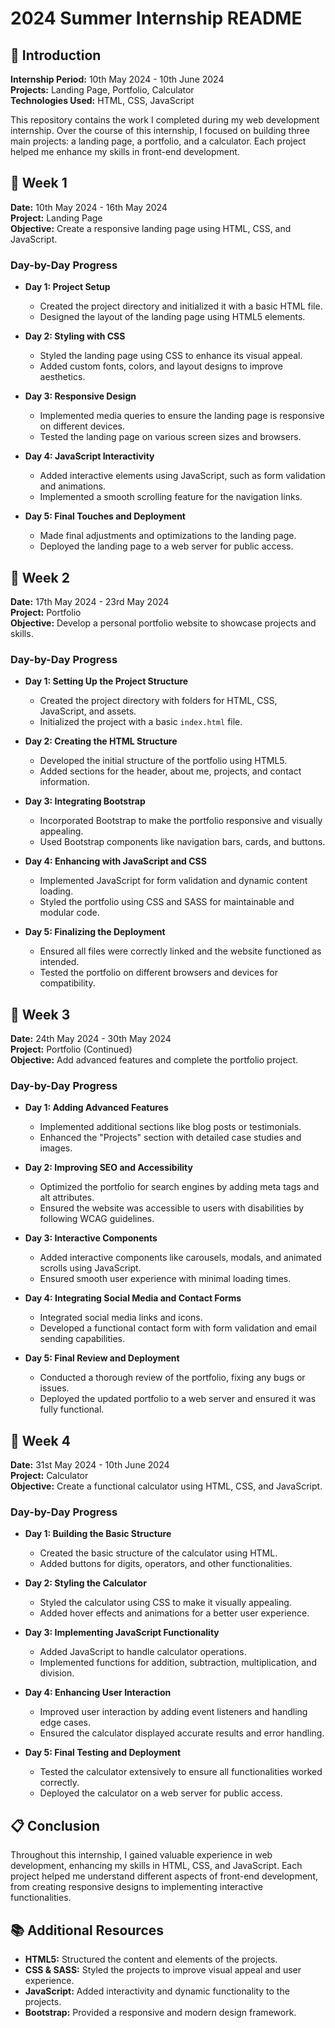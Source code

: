 # 2024 Summer Internship README

## 🚀 Introduction
**Internship Period:** 10th May 2024 - 10th June 2024  
**Projects:** Landing Page, Portfolio, Calculator  
**Technologies Used:** HTML, CSS, JavaScript

This repository contains the work I completed during my web development internship. Over the course of this internship, I focused on building three main projects: a landing page, a portfolio, and a calculator. Each project helped me enhance my skills in front-end development.

## 🏁 Week 1
**Date:** 10th May 2024 - 16th May 2024  
**Project:** Landing Page  
**Objective:** Create a responsive landing page using HTML, CSS, and JavaScript.

### Day-by-Day Progress
- **Day 1: Project Setup**
  - Created the project directory and initialized it with a basic HTML file.
  - Designed the layout of the landing page using HTML5 elements.

- **Day 2: Styling with CSS**
  - Styled the landing page using CSS to enhance its visual appeal.
  - Added custom fonts, colors, and layout designs to improve aesthetics.

- **Day 3: Responsive Design**
  - Implemented media queries to ensure the landing page is responsive on different devices.
  - Tested the landing page on various screen sizes and browsers.

- **Day 4: JavaScript Interactivity**
  - Added interactive elements using JavaScript, such as form validation and animations.
  - Implemented a smooth scrolling feature for the navigation links.

- **Day 5: Final Touches and Deployment**
  - Made final adjustments and optimizations to the landing page.
  - Deployed the landing page to a web server for public access.

## 🌟 Week 2
**Date:** 17th May 2024 - 23rd May 2024  
**Project:** Portfolio  
**Objective:** Develop a personal portfolio website to showcase projects and skills.

### Day-by-Day Progress
- **Day 1: Setting Up the Project Structure**
  - Created the project directory with folders for HTML, CSS, JavaScript, and assets.
  - Initialized the project with a basic `index.html` file.

- **Day 2: Creating the HTML Structure**
  - Developed the initial structure of the portfolio using HTML5.
  - Added sections for the header, about me, projects, and contact information.

- **Day 3: Integrating Bootstrap**
  - Incorporated Bootstrap to make the portfolio responsive and visually appealing.
  - Used Bootstrap components like navigation bars, cards, and buttons.

- **Day 4: Enhancing with JavaScript and CSS**
  - Implemented JavaScript for form validation and dynamic content loading.
  - Styled the portfolio using CSS and SASS for maintainable and modular code.

- **Day 5: Finalizing the Deployment**
  - Ensured all files were correctly linked and the website functioned as intended.
  - Tested the portfolio on different browsers and devices for compatibility.

## 📅 Week 3
**Date:** 24th May 2024 - 30th May 2024  
**Project:** Portfolio (Continued)  
**Objective:** Add advanced features and complete the portfolio project.

### Day-by-Day Progress
- **Day 1: Adding Advanced Features**
  - Implemented additional sections like blog posts or testimonials.
  - Enhanced the "Projects" section with detailed case studies and images.

- **Day 2: Improving SEO and Accessibility**
  - Optimized the portfolio for search engines by adding meta tags and alt attributes.
  - Ensured the website was accessible to users with disabilities by following WCAG guidelines.

- **Day 3: Interactive Components**
  - Added interactive components like carousels, modals, and animated scrolls using JavaScript.
  - Ensured smooth user experience with minimal loading times.

- **Day 4: Integrating Social Media and Contact Forms**
  - Integrated social media links and icons.
  - Developed a functional contact form with form validation and email sending capabilities.

- **Day 5: Final Review and Deployment**
  - Conducted a thorough review of the portfolio, fixing any bugs or issues.
  - Deployed the updated portfolio to a web server and ensured it was fully functional.

## 🌟 Week 4
**Date:** 31st May 2024 - 10th June 2024  
**Project:** Calculator  
**Objective:** Create a functional calculator using HTML, CSS, and JavaScript.

### Day-by-Day Progress
- **Day 1: Building the Basic Structure**
  - Created the basic structure of the calculator using HTML.
  - Added buttons for digits, operators, and other functionalities.

- **Day 2: Styling the Calculator**
  - Styled the calculator using CSS to make it visually appealing.
  - Added hover effects and animations for a better user experience.

- **Day 3: Implementing JavaScript Functionality**
  - Added JavaScript to handle calculator operations.
  - Implemented functions for addition, subtraction, multiplication, and division.

- **Day 4: Enhancing User Interaction**
  - Improved user interaction by adding event listeners and handling edge cases.
  - Ensured the calculator displayed accurate results and error handling.

- **Day 5: Final Testing and Deployment**
  - Tested the calculator extensively to ensure all functionalities worked correctly.
  - Deployed the calculator on a web server for public access.

## 📋 Conclusion
Throughout this internship, I gained valuable experience in web development, enhancing my skills in HTML, CSS, and JavaScript. Each project helped me understand different aspects of front-end development, from creating responsive designs to implementing interactive functionalities. 


## 📚 Additional Resources
- **HTML5:** Structured the content and elements of the projects.
- **CSS & SASS:** Styled the projects to improve visual appeal and user experience.
- **JavaScript:** Added interactivity and dynamic functionality to the projects.
- **Bootstrap:** Provided a responsive and modern design framework.


